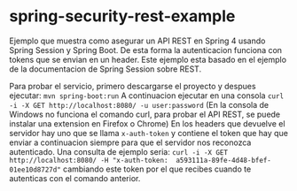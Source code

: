 # spring-security-rest-example

Ejemplo que muestra como asegurar un API REST en Spring 4 usando Spring Session y Spring Boot. De esta forma la autenticacion funciona con tokens que se envian en un header. Este ejemplo esta basado en el ejemplo de la documentacion de Spring Session sobre REST.

Para probar el servicio, primero descargarse el proyecto y despues ejecutar: `mvn spring-boot:run` 
A continuacion ejecutar en una consola `curl -i -X GET http://localhost:8080/ -u user:password` (En la consola de Windows no funciona el comando curl, para probar el API REST, se puede instalar una extension en Firefox o Chrome) En los headers que devuelve el servidor hay uno que se llama `x-auth-token` y contiene el token que hay que enviar a continuacion siempre para que el servidor nos reconozca autenticado. 
Una consulta de ejemplo seria: `curl -i -X GET http://localhost:8080/ -H "x-auth-token:  a593111a-89fe-4d48-bfef-01ee10d8727d"` cambiando este token por el que recibes cuando te autenticas con el comando anterior. 


